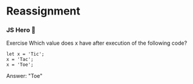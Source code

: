 # Reassignment

### JS Hero 🥋

Exercise
Which value does x have after execution of the following code? 

    let x = 'Tic';
    x = 'Tac';
    x = 'Toe';

Answer: "Toe"

